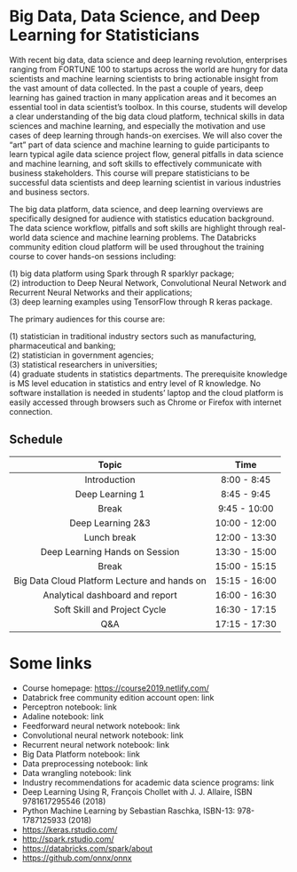 # Big Data, Data Science, and Deep Learning for Statisticians 

With recent big data, data science and deep learning revolution, enterprises ranging from FORTUNE 100 to startups across the world are hungry for data scientists and machine learning scientists to bring actionable insight from the vast amount of data collected. In the past a couple of years, deep learning has gained traction in many application areas and it becomes an essential tool in data scientist’s toolbox. In this course, students will develop a clear understanding of the big data cloud platform, technical skills in data sciences and machine learning, and especially the motivation and use cases of deep learning through hands-on exercises. We will also cover the “art” part of data science and machine learning to guide participants to learn typical agile data science project flow, general pitfalls in data science and machine learning, and soft skills to effectively communicate with business stakeholders. This course will prepare statisticians to be successful data scientists and deep learning scientist in various industries and business sectors.

The big data platform, data science, and deep learning overviews are specifically designed for audience with statistics education background. The data science workflow, pitfalls and soft skills are highlight through real-world data science and machine learning problems. The Databricks community edition cloud platform will be used throughout the training course to cover hands-on sessions including: 

(1) big data platform using Spark through R sparklyr package;   
(2) introduction to Deep Neural Network, Convolutional Neural Network and Recurrent Neural Networks and their applications;  
(3) deep learning examples using TensorFlow through R keras package.   

The primary audiences for this course are: 

(1) statistician in traditional industry sectors such as manufacturing, pharmaceutical and banking;   
(2) statistician in government agencies;   
(3) statistical researchers in universities;   
(4) graduate students in statistics departments. The prerequisite knowledge is MS level education in statistics and entry level of R knowledge. No software installation is needed in students’ laptop and the cloud platform is easily accessed through browsers such as Chrome or Firefox with internet connection.

## Schedule


| Topic | Time |
| :---: | :---: |
| Introduction | 8:00 - 8:45 |
| Deep Learning 1 | 8:45 - 9:45 |
| Break | 9:45 - 10:00 |
| Deep Learning 2&3	| 10:00 - 12:00 |
| Lunch break |	12:00 - 13:30 |
| Deep Learning Hands on Session |	13:30 - 15:00 |
| Break	| 15:00 - 15:15 |
| Big Data Cloud Platform Lecture and hands on | 15:15 - 16:00 |
| Analytical dashboard and report |	16:00 - 16:30 |
| Soft Skill and Project Cycle |	16:30 - 17:15 |
| Q&A |	17:15 - 17:30 |

# Some links

- Course homepage: https://course2019.netlify.com/ 
- Databrick free community edition account open: link
- Perceptron notebook: link
- Adaline notebook: link
- Feedforward neural network notebook: link
- Convolutional neural network notebook: link 
- Recurrent neural network notebook: link
- Big Data Platform notebook: link
- Data preprocessing notebook: link 
- Data wrangling notebook: link 
- Industry recommendations for academic data science programs: link
- Deep Learning Using R, François Chollet with J. J. Allaire, ISBN 9781617295546 (2018)
- Python Machine Learning by Sebastian Raschka, ISBN-13: 978-1787125933 (2018)
- https://keras.rstudio.com/ 
- http://spark.rstudio.com/
- https://databricks.com/spark/about
- https://github.com/onnx/onnx 
